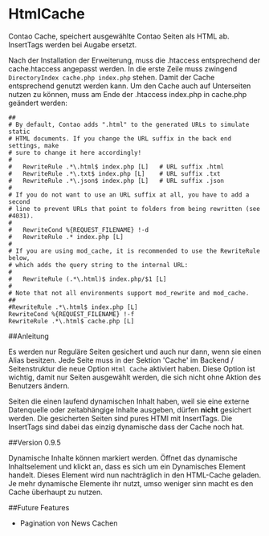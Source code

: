 # HtmlCache
Contao Cache, speichert ausgewählte Contao Seiten als HTML ab. InsertTags werden bei Augabe ersetzt.

Nach der Installation der Erweiterung, muss die .htaccess entsprechend der cache.htaccess angepasst werden. In die erste Zeile muss zwingend `DirectoryIndex cache.php index.php` stehen. Damit der Cache entsprechend genutzt werden kann. Um den Cache auch auf Unterseiten nutzen zu können, muss am Ende der .htaccess index.php in cache.php geändert werden:

```
##
# By default, Contao adds ".html" to the generated URLs to simulate static
# HTML documents. If you change the URL suffix in the back end settings, make
# sure to change it here accordingly!
#
#   RewriteRule .*\.html$ index.php [L]   # URL suffix .html
#   RewriteRule .*\.txt$ index.php [L]    # URL suffix .txt
#   RewriteRule .*\.json$ index.php [L]   # URL suffix .json
#
# If you do not want to use an URL suffix at all, you have to add a second
# line to prevent URLs that point to folders from being rewritten (see #4031).
#
#   RewriteCond %{REQUEST_FILENAME} !-d
#   RewriteRule .* index.php [L]
#
# If you are using mod_cache, it is recommended to use the RewriteRule below,
# which adds the query string to the internal URL:
#
#   RewriteRule (.*\.html)$ index.php/$1 [L]
#
# Note that not all environments support mod_rewrite and mod_cache.
##
#RewriteRule .*\.html$ index.php [L]
RewriteCond %{REQUEST_FILENAME} !-f
RewriteRule .*\.html$ cache.php [L]
```

##Anleitung

Es werden nur Reguläre Seiten gesichert und auch nur dann, wenn sie einen Alias besitzen. Jede Seite muss in der Sektion 'Cache' im Backend / Seitenstruktur die neue Option `Html Cache` aktiviert haben. Diese Option ist wichtig, damit nur Seiten ausgewählt werden, die sich nicht ohne Aktion des Benutzers ändern. 

Seiten die einen laufend dynamischen Inhalt haben, weil sie eine externe Datenquelle oder zeitabhängige Inhalte ausgeben, dürfen **nicht** gesichert werden. Die gesicherten Seiten sind pures HTMl mit InsertTags. Die InsertTags sind dabei das einzig dynamische dass der Cache noch hat.

##Version 0.9.5

Dynamische Inhalte können markiert werden. Öffnet das dynamische Inhaltselement und klickt an, dass es sich um ein Dynamisches Element handelt. Dieses Element wird nun nachträglich in den HTML-Cache geladen. Je mehr dynamische Elemente ihr nutzt, umso weniger sinn macht es den Cache überhaupt zu nutzen.

##Future Features

- Pagination von News Cachen